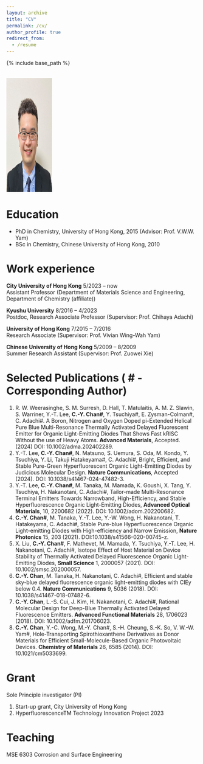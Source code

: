 ```yaml
---
layout: archive
title: "CV"
permalink: /cv/
author_profile: true
redirect_from:
  - /resume
---
```


{% include base_path %}

<br/> <img src='/images/Photo_CHAN Chin-Yiu.jpg' width="120" height="300">

Education
======
* PhD in Chemistry, University of Hong Kong, 2015 (Advisor: Prof. V.W.W. Yam)
* BSc in Chemistry, Chinese University of Hong Kong, 2010

Work experience
======
**City University of Hong Kong** 5/2023 – now                                                                        
Assistant Professor (Department of Materials Science and Engineering, Department of Chemistry (affiliate)) 

**Kyushu University** 8/2016 – 4/2023                                                                        
Postdoc, Research Associate Professor (Supervisor: Prof. Chihaya Adachi)                            

**University of Hong Kong** 7/2015 – 7/2016                                                                        
 Research Associate (Supervisor: Prof. Vivian Wing-Wah Yam)                                     

**Chinese University of Hong Kong** 5/2009 – 8/2009                                                                        
Summer Research Assistant (Supervisor: Prof. Zuowei Xie)

Selected Publications ( # - Corresponding Author)
======
1.	R. W. Weerasinghe, S. M. Surresh, D. Hall, T. Matulaitis, A. M. Z. Slawin, S. Warriner, Y.-T. Lee, **C.-Y. Chan#**, Y. Tsuchiya#, E. Zysman-Colman#, C. Adachi#. A Boron, Nitrogen and Oxygen Doped pi-Extended Helical Pure Blue Multi-Resonance Thermally Activated Delayed Fluorescent Emitter for Organic Light-Emitting Diodes That Shows Fast kRISC Without the use of Heavy Atoms. **Advanced Materials**, Accepted. (2024) DOI: 10.1002/adma.202402289.
2.	Y.-T. Lee, **C.-Y. Chan#**, N. Matsuno, S. Uemura, S. Oda, M. Kondo, Y. Tsuchiya, Y. Li, Takuji Hatakeyama#, C. Adachi#, Bright, Efficient, and Stable Pure-Green Hyperfluorescent Organic Light-Emitting Diodes by Judicious Molecular Design. **Nature Communications**, Accepted (2024). DOI: 10.1038/s41467-024-47482-3.
3.	Y.-T. Lee, **C.-Y. Chan#**, M. Tanaka, M. Mamada, K. Goushi, X. Tang, Y. Tsuchiya, H. Nakanotani, C. Adachi#, Tailor-made Multi-Resonance Terminal Emitters Towards Narrowband, High-Efficiency, and Stable Hyperfluorescence Organic Light-Emitting Diodes, **Advanced Optical Materials**, 10, 2200682 (2022). DOI: 10.1002/adom.202200682.
4.	**C.-Y. Chan#**, M. Tanaka, Y.-T. Lee, Y.-W. Wong, H. Nakanotani, T. Hatakeyama, C. Adachi#, Stable Pure-blue Hyperfluorescence Organic Light-emitting Diodes with High-efficiency and Narrow Emission, **Nature Photonics** 15, 203 (2021). DOI:10.1038/s41566-020-00745-z.
5.	X. Liu, **C.-Y. Chan#**, F. Mathevet, M. Mamada, Y. Tsuchiya, Y.-T. Lee, H. Nakanotani, C. Adachi#, Isotope Effect of Host Material on Device Stability of Thermally Activated Delayed Fluorescence Organic Light-Emitting Diodes, **Small Science** 1, 2000057 (2021). DOI: 10.1002/smsc.202000057.
6.	**C.-Y. Chan**, M. Tanaka, H. Nakanotani, C. Adachi#, Efficient and stable sky-blue delayed fluorescence organic light-emitting diodes with CIEy below 0.4. **Nature Communications** 9, 5036 (2018). DOI: 10.1038/s41467-018-07482-6.
7.	**C.-Y. Chan**, L.-S. Cui, J. Kim, H. Nakanotani, C. Adachi#, Rational Molecular Design for Deep-Blue Thermally Activated Delayed Fluorescence Emitters. **Advanced Functional Materials** 28, 1706023 (2018). DOI: 10.1002/adfm.201706023.
8. **C.-Y. Chan**, Y.-C. Wong, M.-Y. Chan#, S.-H. Cheung, S.-K. So, V. W.-W. Yam#, Hole-Transporting Spirothioxanthene Derivatives as Donor Materials for Efficient Small-Molecule-Based Organic Photovoltaic Devices. **Chemistry of Materials** 26, 6585 (2014). DOI: 10.1021/cm5033699.
  
Grant
======
Sole Principle investigator (PI)
1.	Start-up grant, City University of Hong Kong 
2.	HyperfluorescenceTM Technology Innovation Project 2023
 
  
Teaching
======
MSE 6303 Corrosion and Surface Engineering
  

